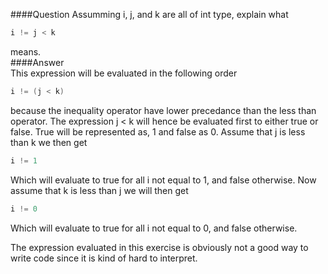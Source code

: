 ####Question
Assumming i, j, and k are all of int type, explain what  
```cpp
i != j < k
```
means.  
####Answer  
This expression will be evaluated in the following order
```cpp
i != (j < k)
```
because the inequality operator have lower precedance than the less than operator. The expression j < k will hence be evaluated first to either true or false. True will be represented as, 1 and false as 0. Assume that j is less than k we then get  
```cpp
i != 1
```
Which will evaluate to true for all i not equal to 1, and false otherwise. Now assume that k is less than j we will then get  
```cpp
i != 0
```
Which will evaluate to true for all i not equal to 0, and false otherwise.  

The expression evaluated in this exercise is obviously not a good way to write code since it is kind of hard to interpret.  
